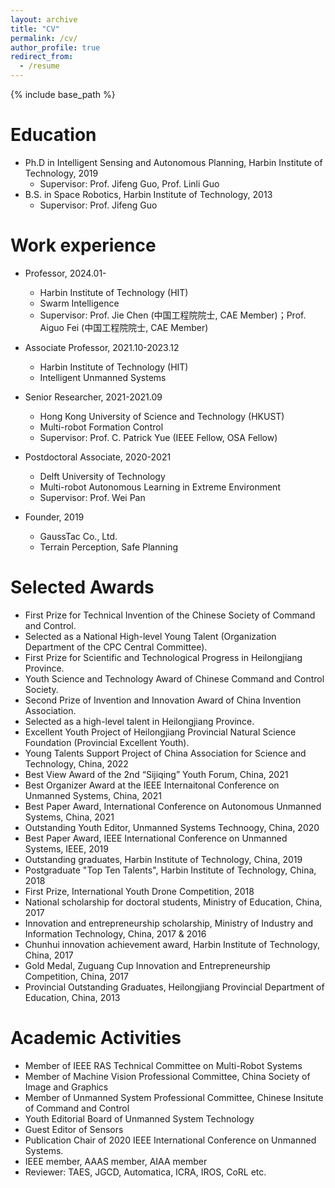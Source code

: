 ```yaml
---
layout: archive
title: "CV"
permalink: /cv/
author_profile: true
redirect_from:
  - /resume
---
```


{% include base_path %}

Education
======
* Ph.D in Intelligent Sensing and Autonomous Planning, Harbin Institute of Technology, 2019
  * Supervisor: Prof. Jifeng Guo, Prof. Linli Guo
* B.S. in Space Robotics, Harbin Institute of Technology, 2013
  * Supervisor: Prof. Jifeng Guo

Work experience
======
* Professor, 2024.01-
  * Harbin Institute of Technology (HIT)
  * Swarm Intelligence
  * Supervisor: Prof. Jie Chen (中国工程院院士, CAE Member)；Prof. Aiguo Fei (中国工程院院士, CAE Member)

* Associate Professor, 2021.10-2023.12
  * Harbin Institute of Technology (HIT)
  * Intelligent Unmanned Systems
    
* Senior Researcher, 2021-2021.09
  * Hong Kong University of Science and Technology (HKUST)
  * Multi-robot Formation Control
  * Supervisor: Prof. C. Patrick Yue (IEEE Fellow, OSA Fellow)

* Postdoctoral Associate, 2020-2021
  * Delft University of Technology
  * Multi-robot Autonomous Learning in Extreme Environment
  * Supervisor: Prof. Wei Pan

* Founder, 2019
  * GaussTac Co., Ltd.
  * Terrain Perception, Safe Planning
  
Selected Awards
======
* First Prize for Technical Invention of the Chinese Society of Command and Control.
* Selected as a National High-level Young Talent (Organization Department of the CPC Central Committee).
* First Prize for Scientific and Technological Progress in Heilongjiang Province.
* Youth Science and Technology Award of Chinese Command and Control Society.
* Second Prize of Invention and Innovation Award of China Invention Association.
* Selected as a high-level talent in Heilongjiang Province.
* Excellent Youth Project of Heilongjiang Provincial Natural Science Foundation (Provincial Excellent Youth).
* Young Talents Support Project of China Association for Science and Technology, China, 2022
* Best View Award of the 2nd “Sijiqing” Youth Forum, China, 2021
* Best Organizer Award at the IEEE Internaitonal Conference on Unmanned Systems, China, 2021
* Best Paper Award, International Conference on Autonomous Unmanned Systems, China, 2021
* Outstanding Youth Editor, Unmanned Systems Technoogy, China, 2020
* Best Paper Award, IEEE International Conference on Unmanned Systems, IEEE, 2019
* Outstanding graduates, Harbin Institute of Technology, China, 2019
* Postgraduate "Top Ten Talents", Harbin Institute of Technology, China, 2018
* First Prize, International Youth Drone Competition, 2018
* National scholarship for doctoral students, Ministry of Education, China, 2017
* Innovation and entrepreneurship scholarship, Ministry of Industry and Information Technology, China, 2017 & 2016
* Chunhui innovation achievement award, Harbin Institute of Technology, China, 2017
* Gold Medal, Zuguang Cup Innovation and Entrepreneurship Competition, China, 2017
* Provincial Outstanding Graduates, Heilongjiang Provincial Department of Education, China, 2013

Academic Activities
======
* Member of IEEE RAS Technical Committee on Multi-Robot Systems
* Member of Machine Vision Professional Committee, China Society of Image and Graphics
* Member of Unmanned System Professional Committee, Chinese Insitute of Command and Control
* Youth Editorial Board of Unmanned System Technology
* Guest Editor of Sensors
* Publication Chair of 2020 IEEE International Conference on Unmanned Systems.
* IEEE member, AAAS member, AIAA member
* Reviewer: TAES, JGCD, Automatica, ICRA, IROS, CoRL etc.
